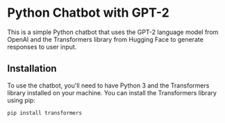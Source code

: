 # Python Chatbot with GPT-2

This is a simple Python chatbot that uses the GPT-2 language model from OpenAI and the Transformers library from Hugging Face to generate responses to user input.

## Installation

To use the chatbot, you'll need to have Python 3 and the Transformers library installed on your machine. You can install the Transformers library using pip:

```bash
pip install transformers
